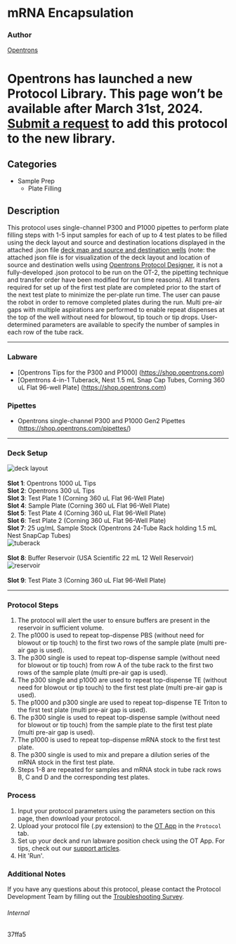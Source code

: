 # mRNA Encapsulation

### Author
[Opentrons](https://opentrons.com/)



# Opentrons has launched a new Protocol Library. This page won’t be available after March 31st, 2024. [Submit a request](https://docs.google.com/forms/d/e/1FAIpQLSdYYp9QCKow4nn0KlCVsMS3HX0eJ0N9O7-erajKvcpT0lWbSg/viewform) to add this protocol to the new library.

## Categories
* Sample Prep
	* Plate Filling

## Description
This protocol uses single-channel P300 and P1000 pipettes to perform plate filling steps with 1-5 input samples for each of up to 4 test plates to be filled using the deck layout and source and destination locations displayed in the attached .json file [deck map and source and destination wells](https://opentrons-protocol-library-website.s3.amazonaws.com/custom-README-images/37ffa5/Based_on_zoom_conf.json) (note: the attached json file is for visualization of the deck layout and location of source and destination wells using [Opentrons Protocol Designer](https://designer.opentrons.com/), it is not a fully-developed .json protocol to be run on the OT-2, the pipetting technique and transfer order have been modified for run time reasons). All transfers required for set up of the first test plate are completed prior to the start of the next test plate to minimize the per-plate run time. The user can pause the robot in order to remove completed plates during the run. Multi pre-air gaps with multiple aspirations are performed to enable repeat dispenses at the top of the well without need for blowout, tip touch or tip drops. User-determined parameters are available to specify the number of samples in each row of the tube rack.


---


### Labware
* [Opentrons Tips for the P300 and P1000] (https://shop.opentrons.com)
* [Opentrons 4-in-1 Tuberack, Nest 1.5 mL Snap Cap Tubes, Corning 360 uL Flat 96-well Plate] (https://shop.opentrons.com)


### Pipettes
* Opentrons single-channel P300 and P1000 Gen2 Pipettes (https://shop.opentrons.com/pipettes/)

---

### Deck Setup
![deck layout](https://opentrons-protocol-library-website.s3.amazonaws.com/custom-README-images/37ffa5/screenshot-deck.png)
</br>
</br>
**Slot 1**: Opentrons 1000 uL Tips </br>
**Slot 2**: Opentrons 300 uL Tips </br>
**Slot 3**: Test Plate 1 (Corning 360 uL Flat 96-Well Plate) </br>
**Slot 4**: Sample Plate (Corning 360 uL Flat 96-Well Plate) </br>
**Slot 5**: Test Plate 4 (Corning 360 uL Flat 96-Well Plate) </br>
**Slot 6**: Test Plate 2 (Corning 360 uL Flat 96-Well Plate) </br>
**Slot 7**: 25 ug/mL Sample Stock (Opentrons 24-Tube Rack holding 1.5 mL Nest SnapCap Tubes) </br>
![tuberack](https://opentrons-protocol-library-website.s3.amazonaws.com/custom-README-images/37ffa5/screenshot-tuberack.png)
</br>
</br>
**Slot 8**: Buffer Reservoir (USA Scientific 22 mL 12 Well Reservoir) </br>
![reservoir](https://opentrons-protocol-library-website.s3.amazonaws.com/custom-README-images/37ffa5/screenshot-reservoir.png)
</br>
</br>
**Slot 9**: Test Plate 3 (Corning 360 uL Flat 96-Well Plate) </br>

---

### Protocol Steps
1. The protocol will alert the user to ensure buffers are present in the reservoir in sufficient volume.
2. The p1000 is used to repeat top-dispense PBS (without need for blowout or tip touch) to the first two rows of the sample plate (multi pre-air gap is used).
3. The p300 single is used to repeat top-dispense sample (without need for blowout or tip touch) from row A of the tube rack to the first two rows of the sample plate (multi pre-air gap is used).
4. The p300 single and p1000 are used to repeat top-dispense TE (without need for blowout or tip touch) to the first test plate (multi pre-air gap is used).
5. The p1000 and p300 single are used to repeat top-dispense TE Triton to the first test plate (multi pre-air gap is used).
6. The p300 single is used to repeat top-dispense sample (without need for blowout or tip touch) from the sample plate to the first test plate (multi pre-air gap is used).
7. The p1000 is used to repeat top-dispense mRNA stock to the first test plate.
8. The p300 single is used to mix and prepare a dilution series of the mRNA stock in the first test plate.
9. Steps 1-8 are repeated for samples and mRNA stock in tube rack rows B, C and D and the corresponding test plates.


### Process
1. Input your protocol parameters using the parameters section on this page, then download your protocol.
2. Upload your protocol file (.py extension) to the [OT App](https://opentrons.com/ot-app) in the `Protocol` tab.
3. Set up your deck and run labware position check using the OT App. For tips, check out our [support articles](https://support.opentrons.com/en/collections/1559720-guide-for-getting-started-with-the-ot-2).
4. Hit 'Run'.

### Additional Notes
If you have any questions about this protocol, please contact the Protocol Development Team by filling out the [Troubleshooting Survey](https://protocol-troubleshooting.paperform.co/).

###### Internal
37ffa5
